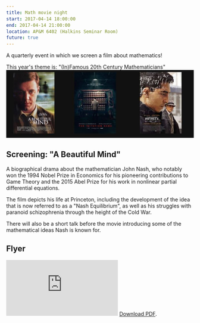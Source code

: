 ```yaml
---
title: Math movie night
start: 2017-04-14 18:00:00
end: 2017-04-14 21:00:00
location: AP&M 6402 (Halkins Seminar Room)
future: true
---
```


A quarterly event in which we screen a film about mathematics! 

This year's theme is: "(In)Famous 20th Century Mathematicians"
![Possible Movies](https://github.com/UCSD-SUMS/UCSD-SUMS.github.io/raw/hakyll/movies.jpg)

## Screening: "A Beautiful Mind"

A biographical drama about the mathematician John Nash, who notably won the 1994 Nobel Prize in Economics for his pioneering contributions to Game Theory and the 2015 Abel Prize for his work in nonlinear partial differential equations.

The film depicts his life at Princeton, including the development of the idea that is now referred to as a "Nash Equilibrium", as well as his struggles with paranoid schizophrenia through the height of the Cold War.

There will also be a short talk before the movie introducing some of the mathematical ideas Nash is known for.

## Flyer
<object data="https://github.com/UCSD-SUMS/UCSD-SUMS.github.io/raw/hakyll/Movie_Night.pdf" type="application/pdf" width="100%" height="600px">
    <embed src="https://github.com/UCSD-SUMS/UCSD-SUMS.github.io/raw/hakyll/Movie_Night.pdf">
        <a href="https://github.com/UCSD-SUMS/UCSD-SUMS.github.io/raw/hakyll/Movie_Night.pdf">Download PDF</a>.</p>
    </embed>
</object>
